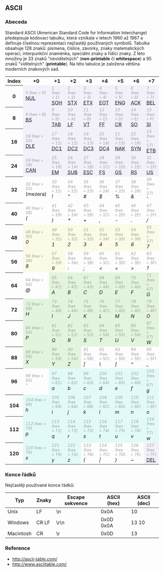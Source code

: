 ## ASCII

### Abeceda

Standard ASCII (American Standard Code for Information Interchange) předepisuje kódovací tabulku, která vznikala v letech 1960 až 1967 a definuje číselnou reprezentaci nejčastěji používaných symbolů. Tabulka obsahuje 128 znaků: písmena, číslice, závorky, znaky matematických operací, interpunkční znaménka, speciální znaky a řídící znaky. Z této množiny je 33 znaků "neviditelných" (**non-printable** či **whitespace**) a 95 znaků "viditelných" (**printable**). Na této tabulce je založena většina moderních znakových sad.

<table>
<tbody>
<tr>
<th>Index</th>

<th>+0</th>

<th>+1</th>

<th>+2</th>

<th>+3</th>

<th>+4</th>

<th>+5</th>

<th>+6</th>

<th>+7</th>
</tr>

<tr>
<th>0</th>

<td style="background-color:#F2F0FA"><span style="font-size:80%;color:#999999;"><em>0</em> (hex = 0)</span><br>
<abbr title="null">NUL</abbr></td>

<td style="background-color:#F2F0FA"><span style="font-size:80%;color:#999999;"><em>1</em> (hex = 1)</span><br>
<abbr title="start of heading">SOH</abbr></td>

<td style="background-color:#F2F0FA"><span style="font-size:80%;color:#999999;"><em>2</em> (hex = 2)</span><br>
<abbr title="start of text">STX</abbr></td>

<td style="background-color:#F2F0FA"><span style="font-size:80%;color:#999999;"><em>3</em> (hex = 3)</span><br>
<abbr title="end of text">ETX</abbr></td>

<td style="background-color:#F2F0FA"><span style="font-size:80%;color:#999999;"><em>4</em> (hex = 4)</span><br>
<abbr title="end of transmission">EOT</abbr></td>

<td style="background-color:#F2F0FA"><span style="font-size:80%;color:#999999;"><em>5</em> (hex = 5)</span><br>
<abbr title="enquiry">ENQ</abbr></td>

<td style="background-color:#F2F0FA"><span style="font-size:80%;color:#999999;"><em>6</em> (hex = 6)</span><br>
<abbr title="acknowledge">ACK</abbr></td>

<td style="background-color:#F2F0FA"><span style="font-size:80%;color:#999999;"><em>7</em> (hex = 7)</span><br>
<abbr title="bell">BEL</abbr></td>
</tr>

<tr>
<th>8</th>

<td style="background-color:#F2F0FA"><span style="font-size:80%;color:#999999;"><em>8</em> (hex = 8)</span><br>
<abbr title="backspace">BS</abbr></td>

<td style="background-color:#F2F0FA"><span style="font-size:80%;color:#999999;"><em>9</em> (hex = 9)</span><br>
<abbr title="horizontal tab">TAB</abbr></td>

<td style="background-color:#F2F0FA"><span style="font-size:80%;color:#999999;"><em>10</em> (hex = A)</span><br>
<abbr title="line feed / new line">LF</abbr></td>

<td style="background-color:#F2F0FA"><span style="font-size:80%;color:#999999;"><em>11</em> (hex = B)</span><br>
<abbr title="vertical tab">VT</abbr></td>

<td style="background-color:#F2F0FA"><span style="font-size:80%;color:#999999;"><em>12</em> (hex = C)</span><br>
<abbr title="form feed / new page">FF</abbr></td>

<td style="background-color:#F2F0FA"><span style="font-size:80%;color:#999999;"><em>13</em> (hex = D)</span><br>
<abbr title="carriage return">CR</abbr></td>

<td style="background-color:#F2F0FA"><span style="font-size:80%;color:#999999;"><em>14</em> (hex = E)</span><br>
<abbr title="shift out">SO</abbr></td>

<td style="background-color:#F2F0FA"><span style="font-size:80%;color:#999999;"><em>15</em> (hex = F)</span><br>
<abbr title="shift in">SI</abbr></td>
</tr>

<tr>
<th>16</th>

<td style="background-color:#F2F0FA"><span style="font-size:80%;color:#999999;"><em>16</em> (hex = 10)</span><br>
<abbr title="data link escape">DLE</abbr></td>

<td style="background-color:#F2F0FA"><span style="font-size:80%;color:#999999;"><em>17</em> (hex = 11)</span><br>
<abbr title="device control one">DC1</abbr></td>

<td style="background-color:#F2F0FA"><span style="font-size:80%;color:#999999;"><em>18</em> (hex = 12)</span><br>
<abbr title="device control two">DC2</abbr></td>

<td style="background-color:#F2F0FA"><span style="font-size:80%;color:#999999;"><em>19</em> (hex = 13)</span><br>
<abbr title="device control three">DC3</abbr></td>

<td style="background-color:#F2F0FA"><span style="font-size:80%;color:#999999;"><em>20</em> (hex = 14)</span><br>
<abbr title="device control four">DC4</abbr></td>

<td style="background-color:#F2F0FA"><span style="font-size:80%;color:#999999;"><em>21</em> (hex = 15)</span><br>
<abbr title="negative acknowledge">NAK</abbr></td>

<td style="background-color:#F2F0FA"><span style="font-size:80%;color:#999999;"><em>22</em> (hex = 16)</span><br>
<abbr title="synchronous idle">SYN</abbr></td>

<td style="background-color:#F2F0FA"><span style="font-size:80%;color:#999999;"><em>23</em> (hex = 17)</span><br>
<abbr title="end of transmission block">ETB</abbr></td>
</tr>

<tr>
<th>24</th>

<td style="background-color:#F2F0FA"><span style="font-size:80%;color:#999999;"><em>24</em> (hex = 18)</span><br>
<abbr title="cancel">CAN</abbr></td>

<td style="background-color:#F2F0FA"><span style="font-size:80%;color:#999999;"><em>25</em> (hex = 19)</span><br>
<abbr title="end of medium">EM</abbr></td>

<td style="background-color:#F2F0FA"><span style="font-size:80%;color:#999999;"><em>26</em> (hex = 1A)</span><br>
<abbr title="substitute">SUB</abbr></td>

<td style="background-color:#F2F0FA"><span style="font-size:80%;color:#999999;"><em>27</em> (hex = 1B)</span><br>
<abbr title="escape">ESC</abbr></td>

<td style="background-color:#F2F0FA"><span style="font-size:80%;color:#999999;"><em>28</em> (hex = 1C)</span><br>
<abbr title="file separator">FS</abbr></td>

<td style="background-color:#F2F0FA"><span style="font-size:80%;color:#999999;"><em>29</em> (hex = 1D)</span><br>
<abbr title="group separator">GS</abbr></td>

<td style="background-color:#F2F0FA"><span style="font-size:80%;color:#999999;"><em>30</em> (hex = 1E)</span><br>
<abbr title="record separator">RS</abbr></td>

<td style="background-color:#F2F0FA"><span style="font-size:80%;color:#999999;"><em>31</em> (hex = 1F)</span><br>
<abbr title="unit separator">US</abbr></td>
</tr>

<tr>
<th>32</th>

<td><span style="font-size:80%;color:#999999;"><em>32</em> (hex = 20)</span><br>
(mezera)</td>

<td><span style="font-size:80%;color:#999999;"><em>33</em> (hex = 21)</span><br>
<em>!</em></td>

<td><span style="font-size:80%;color:#999999;"><em>34</em> (hex = 22)</span><br>
<em>"</em></td>

<td><span style="font-size:80%;color:#999999;"><em>35</em> (hex = 23)</span><br>
<em>#</em></td>

<td><span style="font-size:80%;color:#999999;"><em>36</em> (hex = 24)</span><br>
<em>$</em></td>

<td><span style="font-size:80%;color:#999999;"><em>37</em> (hex = 25)</span><br>
<em>%</em></td>

<td><span style="font-size:80%;color:#999999;"><em>38</em> (hex = 26)</span><br>
<em>&amp;</em></td>

<td><span style="font-size:80%;color:#999999;"><em>39</em> (hex = 27)</span><br>
<em>'</em></td>
</tr>

<tr>
<th>40</th>

<td><span style="font-size:80%;color:#999999;"><em>40</em> (hex = 28)</span><br>
<em>(</em></td>

<td><span style="font-size:80%;color:#999999;"><em>41</em> (hex = 29)</span><br>
<em>)</em></td>

<td><span style="font-size:80%;color:#999999;"><em>42</em> (hex = 2A)</span><br>
<em>*</em></td>

<td><span style="font-size:80%;color:#999999;"><em>43</em> (hex = 2B)</span><br>
<em>+</em></td>

<td><span style="font-size:80%;color:#999999;"><em>44</em> (hex = 2C)</span><br>
<em>,</em></td>

<td><span style="font-size:80%;color:#999999;"><em>45</em> (hex = 2D)</span><br>
<em>-</em></td>

<td><span style="font-size:80%;color:#999999;"><em>46</em> (hex = 2E)</span><br>
<em>.</em></td>

<td><span style="font-size:80%;color:#999999;"><em>47</em> (hex = 2F)</span><br>
<em>/</em></td>
</tr>

<tr>
<th>48</th>

<td style="background-color:#FAFAE6"><span style="font-size:80%;color:#999999;"><em>48</em> (hex = 30)</span><br>
<em>0</em></td>

<td style="background-color:#FAFAE6"><span style="font-size:80%;color:#999999;"><em>49</em> (hex = 31)</span><br>
<em>1</em></td>

<td style="background-color:#FAFAE6"><span style="font-size:80%;color:#999999;"><em>50</em> (hex = 32)</span><br>
<em>2</em></td>

<td style="background-color:#FAFAE6"><span style="font-size:80%;color:#999999;"><em>51</em> (hex = 33)</span><br>
<em>3</em></td>

<td style="background-color:#FAFAE6"><span style="font-size:80%;color:#999999;"><em>52</em> (hex = 34)</span><br>
<em>4</em></td>

<td style="background-color:#FAFAE6"><span style="font-size:80%;color:#999999;"><em>53</em> (hex = 35)</span><br>
<em>5</em></td>

<td style="background-color:#FAFAE6"><span style="font-size:80%;color:#999999;"><em>54</em> (hex = 36)</span><br>
<em>6</em></td>

<td style="background-color:#FAFAE6"><span style="font-size:80%;color:#999999;"><em>55</em> (hex = 37)</span><br>
<em>7</em></td>
</tr>

<tr>
<th>56</th>

<td style="background-color:#FAFAE6"><span style="font-size:80%;color:#999999;"><em>56</em> (hex = 38)</span><br>
<em>8</em></td>

<td style="background-color:#FAFAE6"><span style="font-size:80%;color:#999999;"><em>57</em> (hex = 39)</span><br>
<em>9</em></td>

<td><span style="font-size:80%;color:#999999;"><em>58</em> (hex = 3A)</span><br>
<em>:</em></td>

<td><span style="font-size:80%;color:#999999;"><em>59</em> (hex = 3B)</span><br>
<em>;</em></td>

<td><span style="font-size:80%;color:#999999;"><em>60</em> (hex = 3C)</span><br>
<em>&lt;</em></td>

<td><span style="font-size:80%;color:#999999;"><em>61</em> (hex = 3D)</span><br>
<em>=</em></td>

<td><span style="font-size:80%;color:#999999;"><em>62</em> (hex = 3E)</span><br>
<em>&gt;</em></td>

<td><span style="font-size:80%;color:#999999;"><em>63</em> (hex = 3F)</span><br>
<em>?</em></td>
</tr>

<tr>
<th>64</th>

<td><span style="font-size:80%;color:#999999;"><em>64</em> (hex = 40)</span><br>
<em>@</em></td>

<td style="background-color:#E2F5DC"><span style="font-size:80%;color:#999999;"><em>65</em> (hex = 41)</span><br>
<em>A</em></td>

<td style="background-color:#E2F5DC"><span style="font-size:80%;color:#999999;"><em>66</em> (hex = 42)</span><br>
<em>B</em></td>

<td style="background-color:#E2F5DC"><span style="font-size:80%;color:#999999;"><em>67</em> (hex = 43)</span><br>
<em>C</em></td>

<td style="background-color:#E2F5DC"><span style="font-size:80%;color:#999999;"><em>68</em> (hex = 44)</span><br>
<em>D</em></td>

<td style="background-color:#E2F5DC"><span style="font-size:80%;color:#999999;"><em>69</em> (hex = 45)</span><br>
<em>E</em></td>

<td style="background-color:#E2F5DC"><span style="font-size:80%;color:#999999;"><em>70</em> (hex = 46)</span><br>
<em>F</em></td>

<td style="background-color:#E2F5DC"><span style="font-size:80%;color:#999999;"><em>71</em> (hex = 47)</span><br>
<em>G</em></td>
</tr>

<tr>
<th>72</th>

<td style="background-color:#E2F5DC"><span style="font-size:80%;color:#999999;"><em>72</em> (hex = 48)</span><br>
<em>H</em></td>

<td style="background-color:#E2F5DC"><span style="font-size:80%;color:#999999;"><em>73</em> (hex = 49)</span><br>
<em>I</em></td>

<td style="background-color:#E2F5DC"><span style="font-size:80%;color:#999999;"><em>74</em> (hex = 4A)</span><br>
<em>J</em></td>

<td style="background-color:#E2F5DC"><span style="font-size:80%;color:#999999;"><em>75</em> (hex = 4B)</span><br>
<em>K</em></td>

<td style="background-color:#E2F5DC"><span style="font-size:80%;color:#999999;"><em>76</em> (hex = 4C)</span><br>
<em>L</em></td>

<td style="background-color:#E2F5DC"><span style="font-size:80%;color:#999999;"><em>77</em> (hex = 4D)</span><br>
<em>M</em></td>

<td style="background-color:#E2F5DC"><span style="font-size:80%;color:#999999;"><em>78</em> (hex = 4E)</span><br>
<em>N</em></td>

<td style="background-color:#E2F5DC"><span style="font-size:80%;color:#999999;"><em>79</em> (hex = 4F)</span><br>
<em>O</em></td>
</tr>

<tr>
<th>80</th>

<td style="background-color:#E2F5DC"><span style="font-size:80%;color:#999999;"><em>80</em> (hex = 50)</span><br>
<em>P</em></td>

<td style="background-color:#E2F5DC"><span style="font-size:80%;color:#999999;"><em>81</em> (hex = 51)</span><br>
<em>Q</em></td>

<td style="background-color:#E2F5DC"><span style="font-size:80%;color:#999999;"><em>82</em> (hex = 52)</span><br>
<em>R</em></td>

<td style="background-color:#E2F5DC"><span style="font-size:80%;color:#999999;"><em>83</em> (hex = 53)</span><br>
<em>S</em></td>

<td style="background-color:#E2F5DC"><span style="font-size:80%;color:#999999;"><em>84</em> (hex = 54)</span><br>
<em>T</em></td>

<td style="background-color:#E2F5DC"><span style="font-size:80%;color:#999999;"><em>85</em> (hex = 55)</span><br>
<em>U</em></td>

<td style="background-color:#E2F5DC"><span style="font-size:80%;color:#999999;"><em>86</em> (hex = 56)</span><br>
<em>V</em></td>

<td style="background-color:#E2F5DC"><span style="font-size:80%;color:#999999;"><em>87</em> (hex = 57)</span><br>
<em>W</em></td>
</tr>

<tr>
<th>88</th>

<td style="background-color:#E2F5DC"><span style="font-size:80%;color:#999999;"><em>88</em> (hex = 58)</span><br>
<em>X</em></td>

<td style="background-color:#E2F5DC"><span style="font-size:80%;color:#999999;"><em>89</em> (hex = 59)</span><br>
<em>Y</em></td>

<td style="background-color:#E2F5DC"><span style="font-size:80%;color:#999999;"><em>90</em> (hex = 5A)</span><br>
<em>Z</em></td>

<td><span style="font-size:80%;color:#999999;"><em>91</em> (hex = 5B)</span><br>
<em>[</em></td>

<td><span style="font-size:80%;color:#999999;"><em>92</em> (hex = 5C)</span><br>
<em>\</em></td>

<td><span style="font-size:80%;color:#999999;"><em>93</em> (hex = 5D)</span><br>
<em>]</em></td>

<td><span style="font-size:80%;color:#999999;"><em>94</em> (hex = 5E)</span><br>
<em>^</em></td>

<td><span style="font-size:80%;color:#999999;"><em>95</em> (hex = 5F)</span><br>
<em>_</em></td>
</tr>

<tr>
<th>96</th>

<td><span style="font-size:80%;color:#999999;"><em>96</em> (hex = 60)</span><br>
<em>`</em></td>

<td style="background-color:#E1FAF7"><span style="font-size:80%;color:#999999;"><em>97</em> (hex = 61)</span><br>
<em>a</em></td>

<td style="background-color:#E1FAF7"><span style="font-size:80%;color:#999999;"><em>98</em> (hex = 62)</span><br>
<em>b</em></td>

<td style="background-color:#E1FAF7"><span style="font-size:80%;color:#999999;"><em>99</em> (hex = 63)</span><br>
<em>c</em></td>

<td style="background-color:#E1FAF7"><span style="font-size:80%;color:#999999;"><em>100</em> (hex = 64)</span><br>
<em>d</em></td>

<td style="background-color:#E1FAF7"><span style="font-size:80%;color:#999999;"><em>101</em> (hex = 65)</span><br>
<em>e</em></td>

<td style="background-color:#E1FAF7"><span style="font-size:80%;color:#999999;"><em>102</em> (hex = 66)</span><br>
<em>f</em></td>

<td style="background-color:#E1FAF7"><span style="font-size:80%;color:#999999;"><em>103</em> (hex = 67)</span><br>
<em>g</em></td>
</tr>

<tr>
<th>104</th>

<td style="background-color:#E1FAF7"><span style="font-size:80%;color:#999999;"><em>104</em> (hex = 68)</span><br>
<em>h</em></td>

<td style="background-color:#E1FAF7"><span style="font-size:80%;color:#999999;"><em>105</em> (hex = 69)</span><br>
<em>i</em></td>

<td style="background-color:#E1FAF7"><span style="font-size:80%;color:#999999;"><em>106</em> (hex = 6A)</span><br>
<em>j</em></td>

<td style="background-color:#E1FAF7"><span style="font-size:80%;color:#999999;"><em>107</em> (hex = 6B)</span><br>
<em>k</em></td>

<td style="background-color:#E1FAF7"><span style="font-size:80%;color:#999999;"><em>108</em> (hex = 6C)</span><br>
<em>l</em></td>

<td style="background-color:#E1FAF7"><span style="font-size:80%;color:#999999;"><em>109</em> (hex = 6D)</span><br>
<em>m</em></td>

<td style="background-color:#E1FAF7"><span style="font-size:80%;color:#999999;"><em>110</em> (hex = 6E)</span><br>
<em>n</em></td>

<td style="background-color:#E1FAF7"><span style="font-size:80%;color:#999999;"><em>111</em> (hex = 6F)</span><br>
<em>o</em></td>
</tr>

<tr>
<th>112</th>

<td style="background-color:#E1FAF7"><span style="font-size:80%;color:#999999;"><em>112</em> (hex = 70)</span><br>
<em>p</em></td>

<td style="background-color:#E1FAF7"><span style="font-size:80%;color:#999999;"><em>113</em> (hex = 71)</span><br>
<em>q</em></td>

<td style="background-color:#E1FAF7"><span style="font-size:80%;color:#999999;"><em>114</em> (hex = 72)</span><br>
<em>r</em></td>

<td style="background-color:#E1FAF7"><span style="font-size:80%;color:#999999;"><em>115</em> (hex = 73)</span><br>
<em>s</em></td>

<td style="background-color:#E1FAF7"><span style="font-size:80%;color:#999999;"><em>116</em> (hex = 74)</span><br>
<em>t</em></td>

<td style="background-color:#E1FAF7"><span style="font-size:80%;color:#999999;"><em>117</em> (hex = 75)</span><br>
<em>u</em></td>

<td style="background-color:#E1FAF7"><span style="font-size:80%;color:#999999;"><em>118</em> (hex = 76)</span><br>
<em>v</em></td>

<td style="background-color:#E1FAF7"><span style="font-size:80%;color:#999999;"><em>119</em> (hex = 77)</span><br>
<em>w</em></td>
</tr>

<tr>
<th>120</th>

<td style="background-color:#E1FAF7"><span style="font-size:80%;color:#999999;"><em>120</em> (hex = 78)</span><br>
<em>x</em></td>

<td style="background-color:#E1FAF7"><span style="font-size:80%;color:#999999;"><em>121</em> (hex = 79)</span><br>
<em>y</em></td>

<td style="background-color:#E1FAF7"><span style="font-size:80%;color:#999999;"><em>122</em> (hex = 7A)</span><br>
<em>z</em></td>

<td><span style="font-size:80%;color:#999999;"><em>123</em> (hex = 7B)</span><br>
<em>{</em></td>

<td><span style="font-size:80%;color:#999999;"><em>124</em> (hex = 7C)</span><br>
<em>|</em></td>

<td><span style="font-size:80%;color:#999999;"><em>125</em> (hex = 7D)</span><br>
<em>}</em></td>

<td><span style="font-size:80%;color:#999999;"><em>126</em> (hex = 7E)</span><br>
<em>~</em></td>

<td style="background-color:#F2F0FA"><span style="font-size:80%;color:#999999;"><em>127</em> (hex = 7F)</span><br>
<abbr title="delete">DEL</abbr></td>
</tr>
</tbody>
</table>

### Konce řádků

Nejčastěji používané konce řádků:

| Typ | Znaky | Escape sekvence | ASCII (hex) | ASCII (dec)
|---|---|---|---|---
| Unix | LF | \n | 0x0A | 10
| Windows | CR LF | \r\n | 0x0D 0x0A | 13 10
| Macintosh | CR | \r | 0x0D | 13

### Reference

- http://ascii-table.com/
- http://www.asciitable.com/